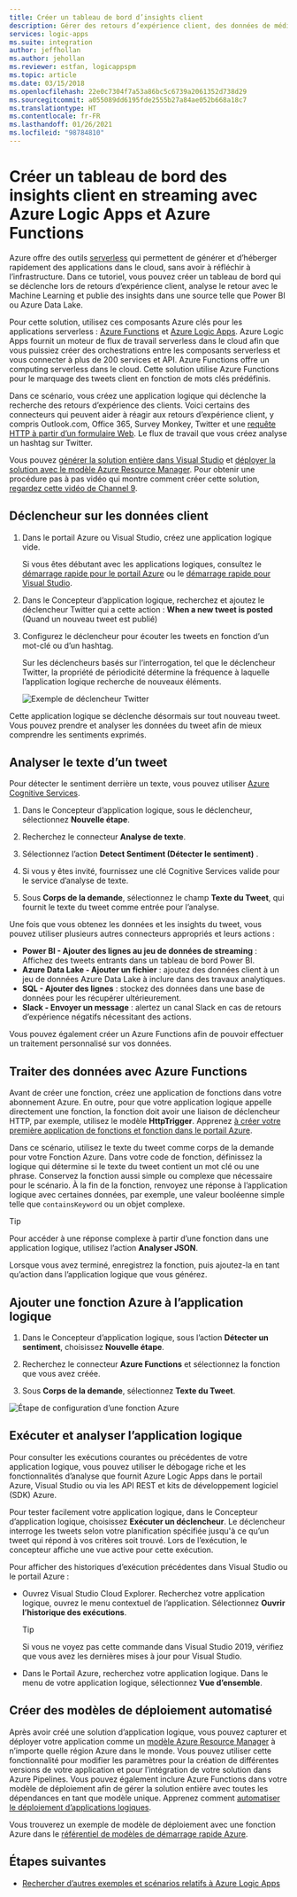 ```yaml
---
title: Créer un tableau de bord d’insights client
description: Gérer des retours d’expérience client, des données de médias sociaux, etc., en générant un tableau de bord client avec Azure Logic Apps et Azure Functions
services: logic-apps
ms.suite: integration
author: jeffhollan
ms.author: jehollan
ms.reviewer: estfan, logicappspm
ms.topic: article
ms.date: 03/15/2018
ms.openlocfilehash: 22e0c7304f7a53a86bc5c6739a2061352d738d29
ms.sourcegitcommit: a055089dd6195fde2555b27a84ae052b668a18c7
ms.translationtype: HT
ms.contentlocale: fr-FR
ms.lasthandoff: 01/26/2021
ms.locfileid: "98784810"
---
```

# <a name="create-a-streaming-customer-insights-dashboard-with-azure-logic-apps-and-azure-functions"></a>Créer un tableau de bord des insights client en streaming avec Azure Logic Apps et Azure Functions

Azure offre des outils [serverless](https://azure.microsoft.com/solutions/serverless/) qui permettent de générer et d’héberger rapidement des applications dans le cloud, sans avoir à réfléchir à l’infrastructure. Dans ce tutoriel, vous pouvez créer un tableau de bord qui se déclenche lors de retours d’expérience client, analyse le retour avec le Machine Learning et publie des insights dans une source telle que Power BI ou Azure Data Lake.

Pour cette solution, utilisez ces composants Azure clés pour les applications serverless : [Azure Functions](https://azure.microsoft.com/services/functions/) et [Azure Logic Apps](https://azure.microsoft.com/services/logic-apps/).
Azure Logic Apps fournit un moteur de flux de travail serverless dans le cloud afin que vous puissiez créer des orchestrations entre les composants serverless et vous connecter à plus de 200 services et API. Azure Functions offre un computing serverless dans le cloud. Cette solution utilise Azure Functions pour le marquage des tweets client en fonction de mots clés prédéfinis.

Dans ce scénario, vous créez une application logique qui déclenche la recherche des retours d’expérience des clients. Voici certains des connecteurs qui peuvent aider à réagir aux retours d’expérience client, y compris Outlook.com, Office 365, Survey Monkey, Twitter et une [requête HTTP à partir d’un formulaire Web](/archive/blogs/logicapps/calling-a-logic-app-from-an-html-form). Le flux de travail que vous créez analyse un hashtag sur Twitter.

Vous pouvez [générer la solution entière dans Visual Studio](../logic-apps/quickstart-create-logic-apps-with-visual-studio.md) et [déployer la solution avec le modèle Azure Resource Manager](../logic-apps/logic-apps-deploy-azure-resource-manager-templates.md). Pour obtenir une procédure pas à pas vidéo qui montre comment créer cette solution, [regardez cette vidéo de Channel 9](https://aka.ms/logicappsdemo). 

## <a name="trigger-on-customer-data"></a>Déclencheur sur les données client

1. Dans le portail Azure ou Visual Studio, créez une application logique vide. 

   Si vous êtes débutant avec les applications logiques, consultez le [démarrage rapide pour le portail Azure](../logic-apps/quickstart-create-first-logic-app-workflow.md) ou le [démarrage rapide pour Visual Studio](../logic-apps/quickstart-create-logic-apps-with-visual-studio.md).

2. Dans le Concepteur d’application logique, recherchez et ajoutez le déclencheur Twitter qui a cette action : **When a new tweet is posted** (Quand un nouveau tweet est publié)

3. Configurez le déclencheur pour écouter les tweets en fonction d’un mot-clé ou d’un hashtag.

   Sur les déclencheurs basés sur l’interrogation, tel que le déclencheur Twitter, la propriété de périodicité détermine la fréquence à laquelle l’application logique recherche de nouveaux éléments.

   ![Exemple de déclencheur Twitter][1]

Cette application logique se déclenche désormais sur tout nouveau tweet. Vous pouvez prendre et analyser les données du tweet afin de mieux comprendre les sentiments exprimés. 

## <a name="analyze-tweet-text"></a>Analyser le texte d’un tweet

Pour détecter le sentiment derrière un texte, vous pouvez utiliser [Azure Cognitive Services](https://azure.microsoft.com/services/cognitive-services/).

1. Dans le Concepteur d’application logique, sous le déclencheur, sélectionnez **Nouvelle étape**.

2. Recherchez le connecteur **Analyse de texte**.

3. Sélectionnez l’action **Detect Sentiment (Détecter le sentiment)** .

4. Si vous y êtes invité, fournissez une clé Cognitive Services valide pour le service d’analyse de texte.

5. Sous **Corps de la demande**, sélectionnez le champ **Texte du Tweet**, qui fournit le texte du tweet comme entrée pour l’analyse.

Une fois que vous obtenez les données et les insights du tweet, vous pouvez utiliser plusieurs autres connecteurs appropriés et leurs actions :

* **Power BI - Ajouter des lignes au jeu de données de streaming** : Affichez des tweets entrants dans un tableau de bord Power BI.
* **Azure Data Lake - Ajouter un fichier** : ajoutez des données client à un jeu de données Azure Data Lake à inclure dans des travaux analytiques.
* **SQL - Ajouter des lignes** : stockez des données dans une base de données pour les récupérer ultérieurement.
* **Slack - Envoyer un message** : alertez un canal Slack en cas de retours d’expérience négatifs nécessitant des actions.

Vous pouvez également créer un Azure Functions afin de pouvoir effectuer un traitement personnalisé sur vos données. 

## <a name="process-data-with-azure-functions"></a>Traiter des données avec Azure Functions

Avant de créer une fonction, créez une application de fonctions dans votre abonnement Azure. En outre, pour que votre application logique appelle directement une fonction, la fonction doit avoir une liaison de déclencheur HTTP, par exemple, utilisez le modèle **HttpTrigger**. Apprenez [à créer votre première application de fonctions et fonction dans le portail Azure](../azure-functions/functions-get-started.md).

Dans ce scénario, utilisez le texte du tweet comme corps de la demande pour votre Fonction Azure. Dans votre code de fonction, définissez la logique qui détermine si le texte du tweet contient un mot clé ou une phrase. Conservez la fonction aussi simple ou complexe que nécessaire pour le scénario.
À la fin de la fonction, renvoyez une réponse à l’application logique avec certaines données, par exemple, une valeur booléenne simple telle que `containsKeyword` ou un objet complexe.

> [!TIP]
> Pour accéder à une réponse complexe à partir d’une fonction dans une application logique, utilisez l’action **Analyser JSON**.

Lorsque vous avez terminé, enregistrez la fonction, puis ajoutez-la en tant qu’action dans l’application logique que vous générez.

## <a name="add-azure-function-to-logic-app"></a>Ajouter une fonction Azure à l’application logique

1. Dans le Concepteur d’application logique, sous l’action **Détecter un sentiment**, choisissez **Nouvelle étape**.

2. Recherchez le connecteur **Azure Functions** et sélectionnez la fonction que vous avez créée.

3. Sous **Corps de la demande**, sélectionnez **Texte du Tweet**.

![Étape de configuration d’une fonction Azure][2]

## <a name="run-and-monitor-your-logic-app"></a>Exécuter et analyser l’application logique

Pour consulter les exécutions courantes ou précédentes de votre application logique, vous pouvez utiliser le débogage riche et les fonctionnalités d’analyse que fournit Azure Logic Apps dans le portail Azure, Visual Studio ou via les API REST et kits de développement logiciel (SDK) Azure.

Pour tester facilement votre application logique, dans le Concepteur d’application logique, choisissez **Exécuter un déclencheur**. Le déclencheur interroge les tweets selon votre planification spécifiée jusqu'à ce qu’un tweet qui répond à vos critères soit trouvé. Lors de l’exécution, le concepteur affiche une vue active pour cette exécution.

Pour afficher des historiques d’exécution précédentes dans Visual Studio ou le portail Azure : 

* Ouvrez Visual Studio Cloud Explorer. Recherchez votre application logique, ouvrez le menu contextuel de l’application. Sélectionnez **Ouvrir l’historique des exécutions**.

  > [!TIP]
  > Si vous ne voyez pas cette commande dans Visual Studio 2019, vérifiez que vous avez les dernières mises à jour pour Visual Studio.

* Dans le Portail Azure, recherchez votre application logique. Dans le menu de votre application logique, sélectionnez **Vue d’ensemble**. 

## <a name="create-automated-deployment-templates"></a>Créer des modèles de déploiement automatisé

Après avoir créé une solution d’application logique, vous pouvez capturer et déployer votre application comme un [modèle Azure Resource Manager](../azure-resource-manager/templates/overview.md) à n’importe quelle région Azure dans le monde. Vous pouvez utiliser cette fonctionnalité pour modifier les paramètres pour la création de différentes versions de votre application et pour l’intégration de votre solution dans Azure Pipelines. Vous pouvez également inclure Azure Functions dans votre modèle de déploiement afin de gérer la solution entière avec toutes les dépendances en tant que modèle unique. Apprenez comment [automatiser le déploiement d’applications logiques](logic-apps-azure-resource-manager-templates-overview.md).

Vous trouverez un exemple de modèle de déploiement avec une fonction Azure dans le [référentiel de modèles de démarrage rapide Azure](https://github.com/Azure/azure-quickstart-templates/tree/master/101-function-app-create-dynamic).

## <a name="next-steps"></a>Étapes suivantes

* [Rechercher d’autres exemples et scénarios relatifs à Azure Logic Apps](logic-apps-examples-and-scenarios.md)

<!-- Image References -->
[1]: ./media/logic-apps-scenario-social-serverless/twitter.png
[2]: ./media/logic-apps-scenario-social-serverless/function.png
